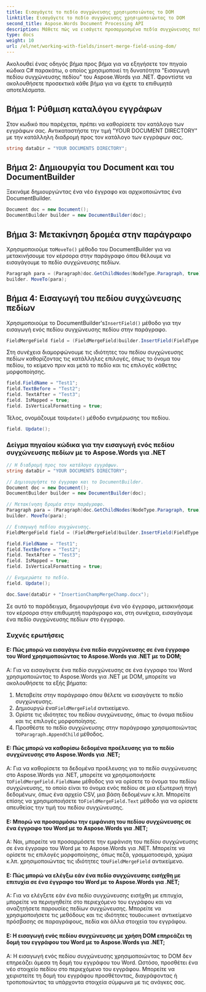 ```yaml
---
title: Εισαγάγετε το πεδίο συγχώνευσης χρησιμοποιώντας το DOM
linktitle: Εισαγάγετε το πεδίο συγχώνευσης χρησιμοποιώντας το DOM
second_title: Aspose.Words Document Processing API
description: Μάθετε πώς να εισάγετε προσαρμοσμένα πεδία συγχώνευσης πεδίων στα έγγραφά σας του Word με το Aspose.Words για .NET.
type: docs
weight: 10
url: /el/net/working-with-fields/insert-merge-field-using-dom/
---
```


Ακολουθεί ένας οδηγός βήμα προς βήμα για να εξηγήσετε τον πηγαίο κώδικα C# παρακάτω, ο οποίος χρησιμοποιεί τη δυνατότητα "Εισαγωγή πεδίου συγχώνευσης πεδίου" του Aspose.Words για .NET. Φροντίστε να ακολουθήσετε προσεκτικά κάθε βήμα για να έχετε τα επιθυμητά αποτελέσματα.

## Βήμα 1: Ρύθμιση καταλόγου εγγράφων

Στον κωδικό που παρέχεται, πρέπει να καθορίσετε τον κατάλογο των εγγράφων σας. Αντικαταστήστε την τιμή "YOUR DOCUMENT DIRECTORY" με την κατάλληλη διαδρομή προς τον κατάλογο των εγγράφων σας.

```csharp
string dataDir = "YOUR DOCUMENTS DIRECTORY";
```

## Βήμα 2: Δημιουργία του Document και του DocumentBuilder

Ξεκινάμε δημιουργώντας ένα νέο έγγραφο και αρχικοποιώντας ένα DocumentBuilder.

```csharp
Document doc = new Document();
DocumentBuilder builder = new DocumentBuilder(doc);
```

## Βήμα 3: Μετακίνηση δρομέα στην παράγραφο

 Χρησιμοποιούμε το`MoveTo()` μέθοδο του DocumentBuilder για να μετακινήσουμε τον κέρσορα στην παράγραφο όπου θέλουμε να εισαγάγουμε το πεδίο συγχώνευσης πεδίων.

```csharp
Paragraph para = (Paragraph)doc.GetChildNodes(NodeType.Paragraph, true)[0];
builder. MoveTo(para);
```

## Βήμα 4: Εισαγωγή του πεδίου συγχώνευσης πεδίων

 Χρησιμοποιούμε το DocumentBuilder's`InsertField()` μέθοδο για την εισαγωγή ενός πεδίου συγχώνευσης πεδίου στην παράγραφο.

```csharp
FieldMergeField field = (FieldMergeField)builder.InsertField(FieldType.FieldMergeField, false);
```

Στη συνέχεια διαμορφώνουμε τις ιδιότητες του πεδίου συγχώνευσης πεδίων καθορίζοντας τις κατάλληλες επιλογές, όπως το όνομα του πεδίου, το κείμενο πριν και μετά το πεδίο και τις επιλογές κάθετης μορφοποίησης.

```csharp
field.FieldName = "Test1";
field.TextBefore = "Test2";
field. TextAfter = "Test3";
field. IsMapped = true;
field. IsVerticalFormatting = true;
```

 Τέλος, ονομάζουμε το`Update()` μέθοδο ενημέρωσης του πεδίου.

```csharp
field. Update();
```

### Δείγμα πηγαίου κώδικα για την εισαγωγή ενός πεδίου συγχώνευσης πεδίων με το Aspose.Words για .NET

```csharp
// Η διαδρομή προς τον κατάλογο εγγράφων.
string dataDir = "YOUR DOCUMENTS DIRECTORY";

// Δημιουργήστε το έγγραφο και το DocumentBuilder.
Document doc = new Document();
DocumentBuilder builder = new DocumentBuilder(doc);

// Μετακίνηση δρομέα στην παράγραφο.
Paragraph para = (Paragraph)doc.GetChildNodes(NodeType.Paragraph, true)[0];
builder. MoveTo(para);

// Εισαγωγή πεδίου συγχώνευσης.
FieldMergeField field = (FieldMergeField)builder.InsertField(FieldType.FieldMergeField, false);

field.FieldName = "Test1";
field.TextBefore = "Test2";
field. TextAfter = "Test3";
field. IsMapped = true;
field. IsVerticalFormatting = true;

// Ενημερώστε το πεδίο.
field. Update();

doc.Save(dataDir + "InsertionChampMergeChamp.docx");
```

Σε αυτό το παράδειγμα, δημιουργήσαμε ένα νέο έγγραφο, μετακινήσαμε τον κέρσορα στην επιθυμητή παράγραφο και, στη συνέχεια, εισαγάγαμε ένα πεδίο συγχώνευσης πεδίων στο έγγραφο.

### Συχνές ερωτήσεις

#### Ε: Πώς μπορώ να εισαγάγω ένα πεδίο συγχώνευσης σε ένα έγγραφο του Word χρησιμοποιώντας το Aspose.Words για .NET με το DOM;

Α: Για να εισαγάγετε ένα πεδίο συγχώνευσης σε ένα έγγραφο του Word χρησιμοποιώντας το Aspose.Words για .NET με DOM, μπορείτε να ακολουθήσετε τα εξής βήματα:

1. Μεταβείτε στην παράγραφο όπου θέλετε να εισαγάγετε το πεδίο συγχώνευσης.
2.  Δημιουργώ ένα`FieldMergeField` αντικείμενο.
3. Ορίστε τις ιδιότητες του πεδίου συγχώνευσης, όπως το όνομα πεδίου και τις επιλογές μορφοποίησης.
4.  Προσθέστε το πεδίο συγχώνευσης στην παράγραφο χρησιμοποιώντας το`Paragraph.AppendChild` μέθοδος.

#### Ε: Πώς μπορώ να καθορίσω δεδομένα προέλευσης για το πεδίο συγχώνευσης στο Aspose.Words για .NET;

Α: Για να καθορίσετε τα δεδομένα προέλευσης για το πεδίο συγχώνευσης στο Aspose.Words για .NET, μπορείτε να χρησιμοποιήσετε το`FieldMergeField.FieldName` μέθοδος για να ορίσετε το όνομα του πεδίου συγχώνευσης, το οποίο είναι το όνομα ενός πεδίου σε μια εξωτερική πηγή δεδομένων, όπως ένα αρχείο CSV, μια βάση δεδομένων κ.λπ. Μπορείτε επίσης να χρησιμοποιήσετε το`FieldMergeField.Text` μέθοδο για να ορίσετε απευθείας την τιμή του πεδίου συγχώνευσης.

#### Ε: Μπορώ να προσαρμόσω την εμφάνιση του πεδίου συγχώνευσης σε ένα έγγραφο του Word με το Aspose.Words για .NET;

 Α: Ναι, μπορείτε να προσαρμόσετε την εμφάνιση του πεδίου συγχώνευσης σε ένα έγγραφο του Word με το Aspose.Words για .NET. Μπορείτε να ορίσετε τις επιλογές μορφοποίησης, όπως πεζά, γραμματοσειρά, χρώμα κ.λπ. χρησιμοποιώντας τις ιδιότητες του`FieldMergeField` αντικείμενο.

#### Ε: Πώς μπορώ να ελέγξω εάν ένα πεδίο συγχώνευσης εισήχθη με επιτυχία σε ένα έγγραφο του Word με το Aspose.Words για .NET;

 Α: Για να ελέγξετε εάν ένα πεδίο συγχώνευσης εισήχθη με επιτυχία, μπορείτε να περιηγηθείτε στο περιεχόμενο του εγγράφου και να αναζητήσετε παρουσίες πεδίων συγχώνευσης. Μπορείτε να χρησιμοποιήσετε τις μεθόδους και τις ιδιότητες του`Document` αντικείμενο πρόσβασης σε παραγράφους, πεδία και άλλα στοιχεία του εγγράφου.

#### Ε: Η εισαγωγή ενός πεδίου συγχώνευσης με χρήση DOM επηρεάζει τη δομή του εγγράφου του Word με το Aspose.Words για .NET;

Α: Η εισαγωγή ενός πεδίου συγχώνευσης χρησιμοποιώντας το DOM δεν επηρεάζει άμεσα τη δομή του εγγράφου του Word. Ωστόσο, προσθέτει ένα νέο στοιχείο πεδίου στο περιεχόμενο του εγγράφου. Μπορείτε να χειριστείτε τη δομή του εγγράφου προσθέτοντας, διαγράφοντας ή τροποποιώντας τα υπάρχοντα στοιχεία σύμφωνα με τις ανάγκες σας.